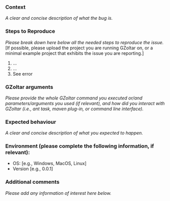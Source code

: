 ### Context
*A clear and concise description of what the bug is.*

### Steps to Reproduce
*Please break down here below all the needed steps to reproduce the issue.*
[If possible, please upload the project you are running GZoltar on, or a
minimal example project that exhibits the issue you are reporting.]
1. ...
2. ...
3. See error

### GZoltar arguments
*Please provide the whole GZoltar command you executed or/and parameters/arguments you used (if relevant), and how did you interact with
GZoltar (i.e., ant task, maven plug-in, or command line interface).*

### Expected behaviour
*A clear and concise description of what you expected to happen.*

### Environment (please complete the following information, if relevant):
 - OS: [e.g., Windows, MacOS, Linux]
 - Version [e.g., 0.0.1]

### Additional comments
*Please add any information of interest here below.*

